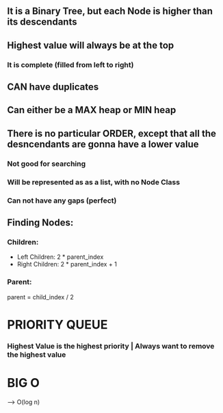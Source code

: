 ## It is a Binary Tree, but each Node is higher than its descendants
## Highest value will always be at the top
### It is complete (filled from left to right)
## CAN have duplicates
## Can either be a MAX heap or MIN heap
## There is no particular ORDER, except that all the desncendants are gonna have a lower value
### Not good for searching
### Will be represented as as a list, with no Node Class
### Can not have any gaps (perfect)
## Finding Nodes:
### Children:
- Left Children: 2 * parent_index
- Right Children: 2 * parent_index + 1
### Parent:
parent = child_index / 2

# PRIORITY QUEUE
### Highest Value is the highest priority | Always want to remove the highest value

# BIG O
--> O(log n)
